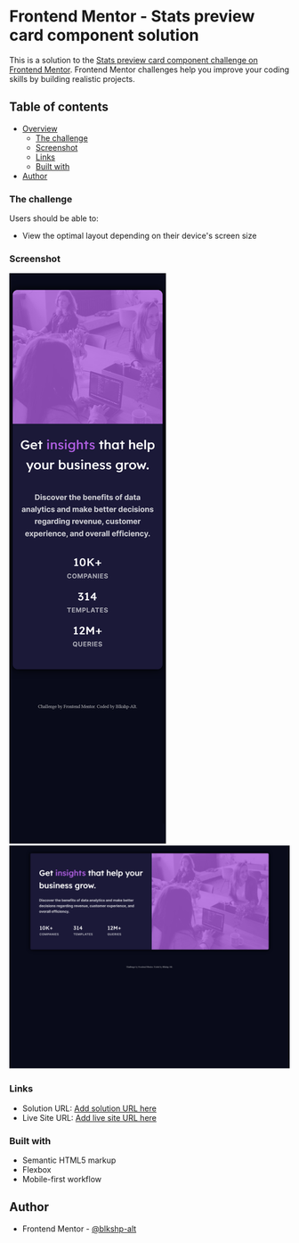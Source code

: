 # Frontend Mentor - Stats preview card component solution

This is a solution to the [Stats preview card component challenge on Frontend Mentor](https://www.frontendmentor.io/challenges/stats-preview-card-component-8JqbgoU62). Frontend Mentor challenges help you improve your coding skills by building realistic projects. 

## Table of contents

- [Overview](#overview)
  - [The challenge](#the-challenge)
  - [Screenshot](#screenshot)
  - [Links](#links)
  - [Built with](#built-with)
- [Author](#author)

### The challenge

Users should be able to:

- View the optimal layout depending on their device's screen size

### Screenshot

![](./design/mobile.png)
![](./design/desktop.png)


### Links

- Solution URL: [Add solution URL here](https://github.com/blkshp-alt/stats-preview-card-component.git)
- Live Site URL: [Add live site URL here](https://your-live-site-url.com)

### Built with

- Semantic HTML5 markup
- Flexbox
- Mobile-first workflow


## Author
- Frontend Mentor - [@blkshp-alt](https://www.frontendmentor.io/profile/blkshp-alt)



